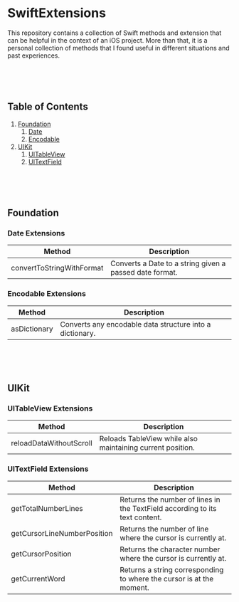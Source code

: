 # SwiftExtensions

This repository contains a collection of Swift methods and extension that can be helpful in the context of an iOS project. More than that, it is a personal collection of methods that I found useful in different situations and past experiences.  

<br>
<br>
<br>

## Table of Contents
1. [Foundation](#Foundation)
    1. [Date](#Date)
    2. [Encodable](#Encodable)
2. [UIKit](#UIKit)
    1. [UITableView](#UITableView)
    2. [UITextField](#UITextField)


<br>
<br>
<br>



<a name="Foundation"></a>

## Foundation

<a name="Date"></a>

### Date Extensions

| Method  | Description |
| ------------- | ------------- |
| convertToStringWithFormat | Converts a Date to a string given a passed date format. |


<a name="Encodable"></a>

### Encodable Extensions

| Method  | Description |
| ------------- | ------------- |
| asDictionary | Converts any encodable data structure into a dictionary. |





<br>
<br>
<br>


<a name="UIKit"></a>

## UIKit


<a name="UITableView"></a>

### UITableView Extensions

| Method  | Description |
| ------------- | ------------- |
| reloadDataWithoutScroll | Reloads TableView while also maintaining current position. |



<a name="UITextField"></a>

### UITextField Extensions

| Method  | Description |
| ------------- | ------------- |
| getTotalNumberLines | Returns the number of lines in the TextField according to its text content. |
| getCursorLineNumberPosition | Returns the number of line where the cursor is currently at. |
| getCursorPosition | Returns the character number where the cursor is currently at. |
| getCurrentWord | Returns a string corresponding to where the cursor is at the moment. |
